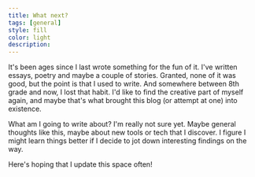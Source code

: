 ```yaml
---
title: What next?
tags: [general]
style: fill
color: light
description: 
---
```


It's been ages since I last wrote something for the fun of it. I've written essays, poetry and maybe a couple of stories. Granted, none of it was good, but the point is that I used to write. And somewhere between 8th grade and now, I lost that habit. I'd like to find the creative part of myself again, and maybe that's what brought this blog (or attempt at one) into existence. 

What am I going to write about? I'm really not sure yet. Maybe general thoughts like this, maybe about new tools or tech that I discover. I figure I might learn things better if I decide to jot down interesting findings on the way. 

Here's hoping that I update this space often!